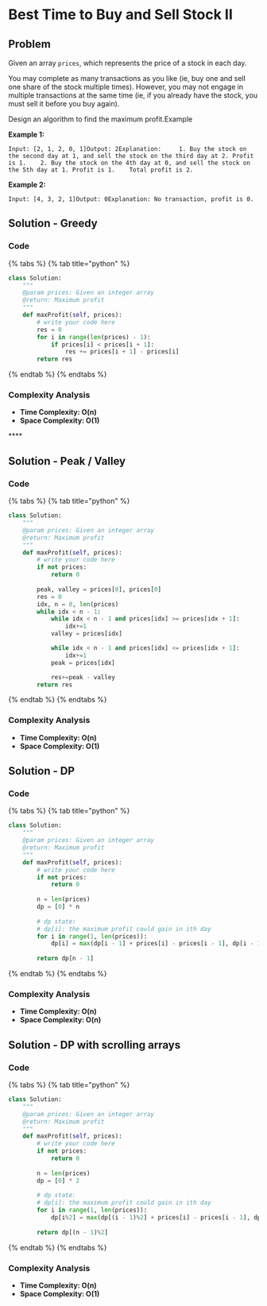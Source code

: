 # Best Time to Buy and Sell Stock II

## Problem

Given an array `prices`, which represents the price of a stock in each day.

You may complete as many transactions as you like \(ie, buy one and sell one share of the stock multiple times\). However, you may not engage in multiple transactions at the same time \(ie, if you already have the stock, you must sell it before you buy again\).

Design an algorithm to find the maximum profit.Example

**Example 1:**

```text
Input: [2, 1, 2, 0, 1]Output: 2Explanation:     1. Buy the stock on the second day at 1, and sell the stock on the third day at 2. Profit is 1.    2. Buy the stock on the 4th day at 0, and sell the stock on the 5th day at 1. Profit is 1.    Total profit is 2.
```

**Example 2:**

```text
Input: [4, 3, 2, 1]Output: 0Explanation: No transaction, profit is 0.
```

## Solution - Greedy

### Code

{% tabs %}
{% tab title="python" %}
```python
class Solution:
    """
    @param prices: Given an integer array
    @return: Maximum profit
    """
    def maxProfit(self, prices):
        # write your code here
        res = 0
        for i in range(len(prices) - 1):
            if prices[i] < prices[i + 1]:
                res += prices[i + 1] - prices[i]
        return res
```
{% endtab %}
{% endtabs %}

### Complexity Analysis

* **Time Complexity: O\(n\)**
* **Space Complexity: O\(1\)**

\*\*\*\*

## Solution - Peak / Valley

### Code

{% tabs %}
{% tab title="python" %}
```python
class Solution:
    """
    @param prices: Given an integer array
    @return: Maximum profit
    """
    def maxProfit(self, prices):
        # write your code here
        if not prices:
            return 0
        
        peak, valley = prices[0], prices[0]
        res = 0 
        idx, n = 0, len(prices)
        while idx < n - 1:
            while idx < n - 1 and prices[idx] >= prices[idx + 1]:
                idx+=1
            valley = prices[idx]

            while idx < n - 1 and prices[idx] <= prices[idx + 1]:
                idx+=1
            peak = prices[idx]

            res+=peak - valley
        return res
```
{% endtab %}
{% endtabs %}

### Complexity Analysis

* **Time Complexity: O\(n\)**
* **Space Complexity: O\(1\)**

## Solution - DP

### Code

{% tabs %}
{% tab title="python" %}
```python
class Solution:
    """
    @param prices: Given an integer array
    @return: Maximum profit
    """
    def maxProfit(self, prices):
        # write your code here
        if not prices:
            return 0
        
        n = len(prices)
        dp = [0] * n
        
        # dp state:
        # dp[i]: the maximum profit could gain in ith day
        for i in range(1, len(prices)):
            dp[i] = max(dp[i - 1] + prices[i] - prices[i - 1], dp[i - 1])
        
        return dp[n - 1]
```
{% endtab %}
{% endtabs %}

### Complexity Analysis

* **Time Complexity: O\(n\)**
* **Space Complexity: O\(n\)**

## Solution - DP with scrolling arrays

### Code

{% tabs %}
{% tab title="python" %}
```python
class Solution:
    """
    @param prices: Given an integer array
    @return: Maximum profit
    """
    def maxProfit(self, prices):
        # write your code here
        if not prices:
            return 0
        
        n = len(prices)
        dp = [0] * 2
        
        # dp state:
        # dp[i]: the maximum profit could gain in ith day
        for i in range(1, len(prices)):
            dp[i%2] = max(dp[(i - 1)%2] + prices[i] - prices[i - 1], dp[(i - 1)%2])
        
        return dp[(n - 1)%2]
```
{% endtab %}
{% endtabs %}

### Complexity Analysis

* **Time Complexity: O\(n\)**
* **Space Complexity: O\(1\)**

